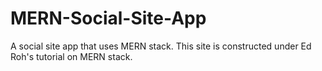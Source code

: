 # MERN-Social-Site-App
A social site app that uses MERN stack. 
This site is constructed under Ed Roh's tutorial on MERN stack.

